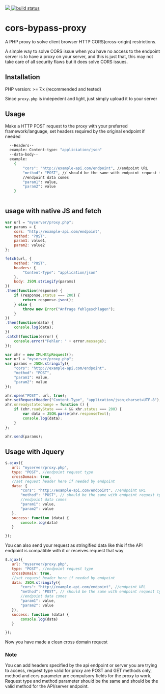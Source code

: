 <img src="https://img.shields.io/github/license/GeniusGeeek/cors-bypass-proxy" /><a href="https://circleci.com/gh/badges/shields/tree/master">
  <img src="https://img.shields.io/circleci/project/github/badges/shields/master" alt="build status"></a>
  # cors-bypass-proxy
A PHP proxy to solve client browser HTTP CORS(cross-origin) restrictions.

A simple way to solve CORS issue when you have no access to the endpoint server is to have a proxy on your server, and this is just that, this may not take care of all security flaws but it does solve CORS issues.

## Installation
  PHP version: >= 7.x (recommended and tested)

Since ```proxy.php``` is indepedent and light, just simply upload it to your server

## Usage
Make a HTTP POST request to the proxy with your preferred framework/language, set headers required by the original endpoint if needed

```bash
  --Headers--
  example: Content-type: "appliciation/json"
  --data-body--
  example:
    {
        "cors": "http://example-api.com/endpoint", //endpoint URL
        "method": "POST", // should be the same with endpoint request type
        //endpoint data comes
        "param1": value, 
        "param2": value
    }
    
```
## usage with native JS and fetch


```javascript
var url = "myserver/proxy.php";
var params = {
    cors: "http://example-api.com/endpoint",
    method: "POST",
    param1: value1,
    param2: value2
};

fetch(url, {
    method: "POST",
    headers: {
        "Content-Type": "application/json"
    },
    body: JSON.stringify(params)
})
.then(function(response) {
    if (response.status === 200) {
        return response.json();
    } else {
        throw new Error("Anfrage fehlgeschlagen");
    }
})
.then(function(data) {
    console.log(data);
})
.catch(function(error) {
    console.error("Fehler: " + error.message);
});
```

```javascript
var xhr = new XMLHttpRequest();
var url = "myserver/proxy.php";
var params = JSON.stringify({
    "cors": "http://example-api.com/endpoint",
    "method": "POST",
    "param1": value,
    "param2": value
});

xhr.open("POST", url, true);
xhr.setRequestHeader("Content-Type", "application/json;charset=UTF-8");
xhr.onreadystatechange = function () {
    if (xhr.readyState === 4 && xhr.status === 200) {
        var data = JSON.parse(xhr.responseText);
        console.log(data);
    }
};

xhr.send(params);


```
 ## Usage with Jquery
 
 ```javascript
 $.ajax({
    url: "myserver/proxy.php",
    type: "POST", //endpoint request type
    crossDomain: true,
    //set request header here if needed by endpoint
    data: {
        "cors": "http://example-api.com/endpoint", //endpoint URL
        "method": "POST", // should be the same with endpoint request type
        //endpoint data comes
        "param1": value, 
        "param2": value
    },
    success: function (data) {
        console.log(data)
    }

});
 ```
 You can also send your request as stringified data like this if the API endpoint is compatible with it or receives request that way
 
 ```javascript
 $.ajax({
    url: "myserver/proxy.php",
    type: "POST", //endpoint request type
    crossDomain: true,
    //set request header here if needed by endpoint
    data: JSON.stringify({
        "cors": "http://example-api.com/endpoint", //endpoint URL
        "method": "POST", // should be the same with endpoint request type
        //endpoint data comes
        "param1": value, 
        "param2": value
    }),
    success: function (data) {
        console.log(data)
    }

});
 ```
 
 
 Now you have made a clean cross domain request
 
 ### Note
You can add headers specified by the api endpoint or server you are trying to access, request type valid for proxy are POST and GET methods only, method and cors parameter are compulsory fields for the proxy to work, Request type and method parameter should be the same and should be the valid method for the API/server endpoint.



